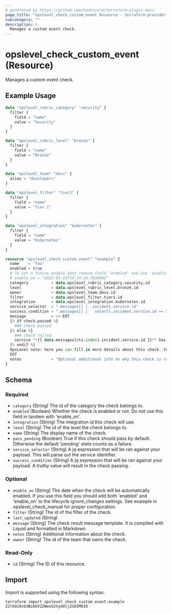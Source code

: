 ```yaml
---
# generated by https://github.com/hashicorp/terraform-plugin-docs
page_title: "opslevel_check_custom_event Resource - terraform-provider-opslevel"
subcategory: ""
description: |-
  Manages a custom event check.
---
```


# opslevel_check_custom_event (Resource)

Manages a custom event check.

## Example Usage

```terraform
data "opslevel_rubric_category" "security" {
  filter {
    field = "name"
    value = "Security"
  }
}

data "opslevel_rubric_level" "bronze" {
  filter {
    field = "name"
    value = "Bronze"
  }
}

data "opslevel_team" "devs" {
  alias = "developers"
}

data "opslevel_filter" "tier1" {
  filter {
    field = "name"
    value = "Tier 1"
  }
}

data "opslevel_integration" "kubernetes" {
  filter {
    field = "name"
    value = "Kubernetes"
  }
}

resource "opslevel_check_custom_event" "example" {
  name    = "foo"
  enabled = true
  # To set a future enable date remove field 'enabled' and use 'enable_on'
  # enable_on = "2022-05-23T14:14:18.782000Z"
  category          = data.opslevel_rubric_category.security.id
  level             = data.opslevel_rubric_level.bronze.id
  owner             = data.opslevel_team.devs.id
  filter            = data.opslevel_filter.tier1.id
  integration       = data.opslevel_integration.kubernetes.id
  service_selector  = ".messages[] | .incident.service.id"
  success_condition = ".messages[] |   select(.incident.service.id == $ctx.alias) | .incident.status == \"resolved\""
  message           = <<-EOT
  {% if check.passed %}
    ### Check passed
  {% else %}
    ### Check failed
    service **{{ data.messages[ctx.index].incident.service.id }}** has an unresolved incident.
  {% endif %}
  OpsLevel note: here you can fill in more details about this check. You can even include `data` from the payload, `params` specified in the URL and context `ctx` such as the service alias for the current evaluation.
  EOT
  notes             = "Optional additional info on why this check is run or how to fix it"
}
```

<!-- schema generated by tfplugindocs -->
## Schema

### Required

- `category` (String) The id of the category the check belongs to.
- `enabled` (Boolean) Whether the check is enabled or not.  Do not use this field in tandem with 'enable_on'.
- `integration` (String) The integration id this check will use.
- `level` (String) The id of the level the check belongs to.
- `name` (String) The display name of the check.
- `pass_pending` (Boolean) True if this check should pass by default. Otherwise the default 'pending' state counts as a failure.
- `service_selector` (String) A jq expression that will be ran against your payload. This will parse out the service identifier.
- `success_condition` (String) A jq expression that will be ran against your payload. A truthy value will result in the check passing.

### Optional

- `enable_on` (String) The date when the check will be automatically enabled.
If you use this field you should add both 'enabled' and 'enable_on' to the lifecycle ignore_changes settings.
See example in opslevel_check_manual for proper configuration.
- `filter` (String) The id of the filter of the check.
- `last_updated` (String)
- `message` (String) The check result message template. It is compiled with Liquid and formatted in Markdown.
- `notes` (String) Additional information about the check.
- `owner` (String) The id of the team that owns the check.

### Read-Only

- `id` (String) The ID of this resource.

## Import

Import is supported using the following syntax:

```shell
terraform import opslevel_check_custom_event.example Z2lkOi8vb3BzbGV2ZWwvU2VydmljZS82MDI0
```
